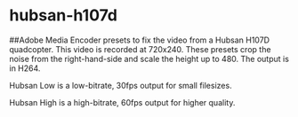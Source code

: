 # hubsan-h107d
##Adobe Media Encoder presets to fix the video from a Hubsan H107D quadcopter.
This video is recorded at 720x240. These presets crop the noise from the right-hand-side and scale the height up to 480. The output is in H264.

Hubsan Low is a low-bitrate, 30fps output for small filesizes.

Hubsan High is a high-bitrate, 60fps output for higher quality.
